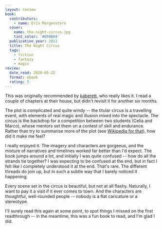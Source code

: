```yaml
---
layout: review
book:
  contributors:
    - name: Erin Morgenstern
  cover:
    name: the-night-circus.jpg
    tint_color: '#050004'
  publication_year: 2011
  title: The Night Circus
  tags:
    - fiction
    - fantasy
    - magic
review:
  date_read: 2020-05-22
  format: ebook
  rating: 5
---
```


This was originally recommended by [kaberett](https://kaberett.dreamwidth.org/), who really likes it.
I read a couple of chapters at their house, but didn't revisit it for another six months.

The plot is complicated and quite windy -- the titular circus is a travelling event, with elements of real magic and illusion mixed into the spectacle.
The circus is the backdrop for a competition between two students (Celia and Marco), whose mentors set them on a contest of skill and endurance.
Rather than try to summarise more of the plot (see [Wikipedia for that](https://en.wikipedia.org/wiki/The_Night_Circus)), how did it make me feel?

I really enjoyed it.
The imagery and characters are gorgeous, and the mixture of narratives and timelines worked far better than I'd expect.
The book jumps around a lot, and initially I was quite confused -- how do all the strands tie together?
I was expecting to be confused at the end, but in fact I felt like I completely understood it at the end.
That's rare.
The different threads do join up, but in such a subtle way that I barely noticed it happening.

Every scene set in the circus is beautiful, but not at all flashy.
Naturally, I want to pay it a visit if it ever comes to town.
And the characters are thoughtful, well-rounded people -- nobody is a flat caricature or a stereotype.

I'll surely read this again at some point, to spot things I missed on the first readthrough -- in the meantime, this was a fun book to read, and I'm glad I did.
